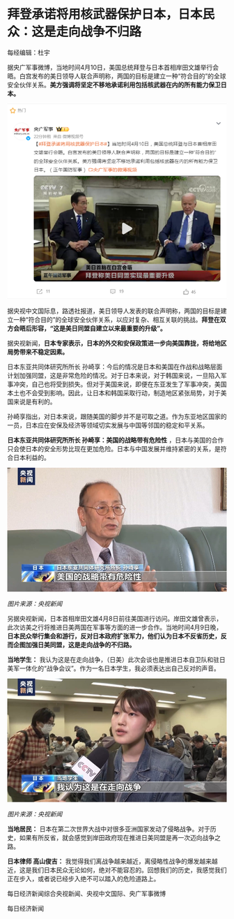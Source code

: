 # 拜登承诺将用核武器保护日本，日本民众：这是走向战争不归路

每经编辑：杜宇

据央广军事微博，当地时间4月10日，美国总统拜登与日本首相岸田文雄举行会晤。白宫发布的美日领导人联合声明称，两国的目标是建立一种“符合目的”的全球安全伙伴关系。**美方强调将坚定不移地承诺利用包括核武器在内的所有能力保卫日本。**

![4b11a9e2f647637df5f2ef7d21e2e54a.jpg](https://raw.githubusercontent.com/qqhsx/qqnews_image/main/2024/04/12/拜登承诺将用核武器保护日本，日本民众：这是走向战争不归路/4b11a9e2f647637df5f2ef7d21e2e54a.jpg)

据央视中文国际息，路透社报道，美日领导人发表的联合声明称，两国的目标是建立一种“符合目的”的全球安全伙伴关系，以应对复杂、相互关联的挑战。**拜登在双方会晤后形容，“这是美日同盟自建立以来最重要的升级”。**

据央视新闻，**日本专家表示，日本的外交和安保政策进一步向美国靠拢，将给地区局势带来不稳定因素。**

日本东亚共同体研究所所长
孙崎享：今后的情况是日本和美国在作战和战略层面计划加强同盟，这是非常危险的情况。对于日本来说，对于韩国来说，一旦陷入军事冲突，自己也将受到损失。但对于美国来说，即便在东亚发生了军事冲突，美国本土也不会受到影响。因此，让日本和韩国采取行动，制造地区紧张局势，对于美国来说是有利的。

孙崎享指出，对日本来说，跟随美国的脚步并不是可取之道。作为东亚地区国家的一员，日本应在安保及经济等领域切实发展与中国等邻国的稳定和平关系。

**日本东亚共同体研究所所长 孙崎享：美国的战略带有危险性**
，日本与美国的合作只会使日本的安全形势比现在更加危险。日本与中国发展并维持紧密的关系，是符合日本利益的。

![e683f9cab26c0d34a9b6bcbcb2369589.jpg](https://raw.githubusercontent.com/qqhsx/qqnews_image/main/2024/04/12/拜登承诺将用核武器保护日本，日本民众：这是走向战争不归路/e683f9cab26c0d34a9b6bcbcb2369589.jpg)

_图片来源：央视新闻_

另据央视新闻，日本首相岸田文雄4月8日前往美国进行访问。岸田文雄曾表示，此次访美之行将推进日美两国在军事等方面的进一步合作。当地时间4月9日晚，**日本民众举行集会和游行，反对日本政府扩张军力，他们认为日本不反省历史，反而企图加强日美同盟，这是走向战争的不归路。**

**当地学生：** 我认为这是在走向战争，（日美）此次会谈也是推进日本自卫队和驻日美军一体化的“战争会议”。作为一名日本学生，我必须表达出自己反对的声音。

![a6cdaaee539e9f38d3cbcd6f718c359f.jpg](https://raw.githubusercontent.com/qqhsx/qqnews_image/main/2024/04/12/拜登承诺将用核武器保护日本，日本民众：这是走向战争不归路/a6cdaaee539e9f38d3cbcd6f718c359f.jpg)

_图片来源：央视新闻_

**当地居民：** 日本在第二次世界大战中对很多亚洲国家发动了侵略战争。对于历史，如果有所反省，就会感觉到岸田政府现在推进日美同盟是再一次迈向战争之路。

**日本律师 高山俊吉：**
我觉得我们离战争越来越近，离侵略性战争的爆发越来越近，这是我们日本民众无论如何，绝对不能容忍的。回想我们的历史，我感觉我们正在步入，或者说已经步入绝不可以踏入的危险道路上。

每日经济新闻综合央视新闻、央视中文国际、央广军事微博

每日经济新闻

